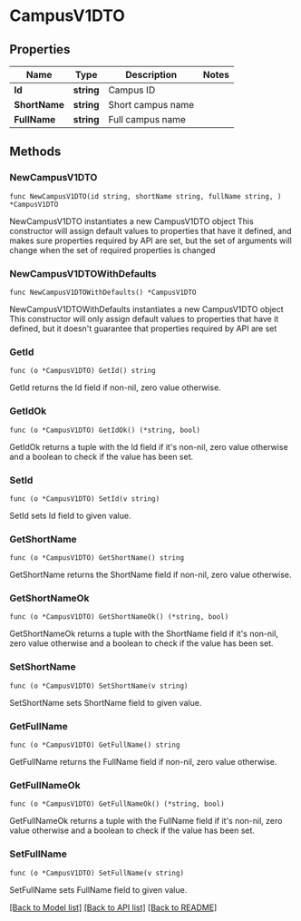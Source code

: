 # CampusV1DTO

## Properties

Name | Type | Description | Notes
------------ | ------------- | ------------- | -------------
**Id** | **string** | Campus ID | 
**ShortName** | **string** | Short campus name | 
**FullName** | **string** | Full campus name | 

## Methods

### NewCampusV1DTO

`func NewCampusV1DTO(id string, shortName string, fullName string, ) *CampusV1DTO`

NewCampusV1DTO instantiates a new CampusV1DTO object
This constructor will assign default values to properties that have it defined,
and makes sure properties required by API are set, but the set of arguments
will change when the set of required properties is changed

### NewCampusV1DTOWithDefaults

`func NewCampusV1DTOWithDefaults() *CampusV1DTO`

NewCampusV1DTOWithDefaults instantiates a new CampusV1DTO object
This constructor will only assign default values to properties that have it defined,
but it doesn't guarantee that properties required by API are set

### GetId

`func (o *CampusV1DTO) GetId() string`

GetId returns the Id field if non-nil, zero value otherwise.

### GetIdOk

`func (o *CampusV1DTO) GetIdOk() (*string, bool)`

GetIdOk returns a tuple with the Id field if it's non-nil, zero value otherwise
and a boolean to check if the value has been set.

### SetId

`func (o *CampusV1DTO) SetId(v string)`

SetId sets Id field to given value.


### GetShortName

`func (o *CampusV1DTO) GetShortName() string`

GetShortName returns the ShortName field if non-nil, zero value otherwise.

### GetShortNameOk

`func (o *CampusV1DTO) GetShortNameOk() (*string, bool)`

GetShortNameOk returns a tuple with the ShortName field if it's non-nil, zero value otherwise
and a boolean to check if the value has been set.

### SetShortName

`func (o *CampusV1DTO) SetShortName(v string)`

SetShortName sets ShortName field to given value.


### GetFullName

`func (o *CampusV1DTO) GetFullName() string`

GetFullName returns the FullName field if non-nil, zero value otherwise.

### GetFullNameOk

`func (o *CampusV1DTO) GetFullNameOk() (*string, bool)`

GetFullNameOk returns a tuple with the FullName field if it's non-nil, zero value otherwise
and a boolean to check if the value has been set.

### SetFullName

`func (o *CampusV1DTO) SetFullName(v string)`

SetFullName sets FullName field to given value.



[[Back to Model list]](../README.md#documentation-for-models) [[Back to API list]](../README.md#documentation-for-api-endpoints) [[Back to README]](../README.md)


